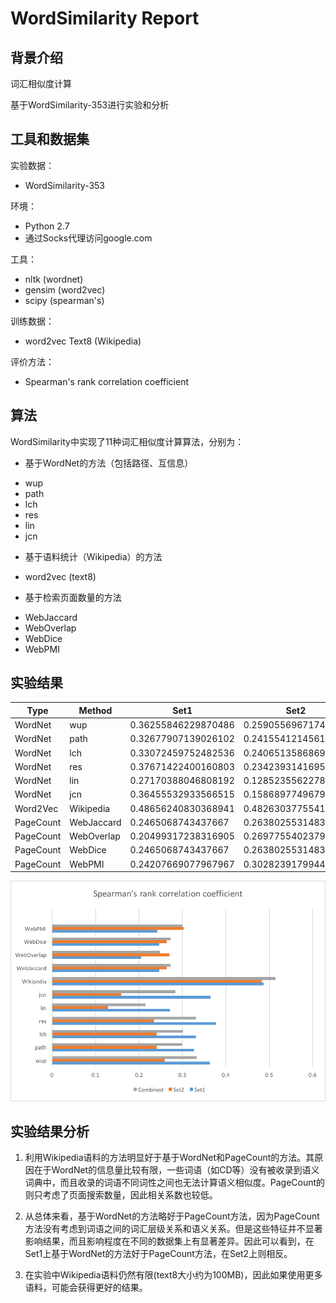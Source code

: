 # WordSimilarity Report
## 背景介绍
词汇相似度计算

基于WordSimilarity-353进行实验和分析

## 工具和数据集
实验数据：

* WordSimilarity-353

环境：

* Python 2.7
* 通过Socks代理访问google.com

工具：

* nltk (wordnet)
* gensim (word2vec)
* scipy (spearman's)

训练数据：

* word2vec Text8 (Wikipedia)

评价方法：

* Spearman's rank correlation coefficient

## 算法
WordSimilarity中实现了11种词汇相似度计算算法，分别为：

* 基于WordNet的方法（包括路径、互信息）
 - wup
 - path
 - lch
 - res
 - lin
 - jcn
* 基于语料统计（Wikipedia）的方法
 - word2vec (text8)
* 基于检索页面数量的方法
 - WebJaccard
 - WebOverlap
 - WebDice
 - WebPMI

## 实验结果
|Type|Method|Set1|Set2|Combined|
|----|------|----|----|--------|
|WordNet|wup|0.36255846229870486|0.25905569671745343|0.33332379890701924|
|WordNet|path|0.32677907139026102|0.24155412145614147|0.29944020894638224|
|WordNet|lch|0.33072459752482536|0.24065135868690002|0.30119153189226205|
|WordNet|res|0.37671422400160803|0.23423931416958305|0.33087501022995874|
|WordNet|lin|0.27170388046808192|0.12852355622785497|0.21498948179442201|
|WordNet|jcn|0.36455532933566515|0.15868977496793157|0.28335379720739173|
|Word2Vec|Wikipedia|0.48656240830368941|0.48263037755410648|0.51401301053230553|
|PageCount|WebJaccard|0.2465068743437667|0.26380255314838158|0.27317170694495496|
|PageCount|WebOverlap|0.20499317238316905|0.26977554023791178|0.2481105718669597|
|PageCount|WebDice|0.2465068743437667|0.26380255314838158|0.27317170694495496|
|PageCount|WebPMI|0.24207669077967967|0.30282391799442809|0.29971820605501664|

![Spearman's rank correlation coefficient](./spearman.png)

## 实验结果分析
1. 利用Wikipedia语料的方法明显好于基于WordNet和PageCount的方法。其原因在于WordNet的信息量比较有限，一些词语（如CD等）没有被收录到语义词典中，而且收录的词语不同词性之间也无法计算语义相似度。PageCount的则只考虑了页面搜索数量，因此相关系数也较低。

2. 从总体来看，基于WordNet的方法略好于PageCount方法，因为PageCount方法没有考虑到词语之间的词汇层级关系和语义关系。但是这些特征并不显著影响结果，而且影响程度在不同的数据集上有显著差异。因此可以看到，在Set1上基于WordNet的方法好于PageCount方法，在Set2上则相反。

3. 在实验中Wikipedia语料仍然有限(text8大小约为100MB)，因此如果使用更多语料，可能会获得更好的结果。




